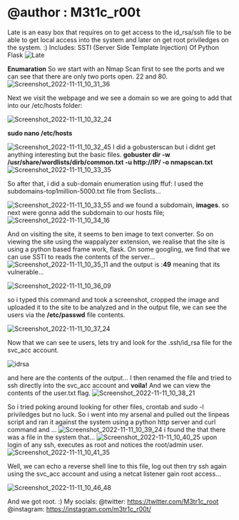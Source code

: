 # @author : M3t1c_r00t
Late is an easy box that requires on to get access to the id_rsa/ssh file to be able to get local access into the system and later on get root priviledges on the system. :)
Includes: SSTI (Server Side Template Injection) Of Python Flask 
![Late](https://user-images.githubusercontent.com/99975622/201908828-99106ceb-fb72-4673-8980-e6777168f405.png)


**Enumaration**
So we start with an Nmap Scan first to see the ports and we can see that there are only two ports open. 22 and 80.
![Screenshot_2022-11-11_10_31_36](https://user-images.githubusercontent.com/99975622/201910327-52e5f159-f162-4a35-a933-f765f36637a4.png)

Next we visit the webpage and we see a domain so we are going to add that into our /etc/hosts folder:

![Screenshot_2022-11-11_10_32_24](https://user-images.githubusercontent.com/99975622/201910489-08cac7d7-19c4-4b20-ac2c-efe3688c7836.png)

**sudo nano /etc/hosts**

![Screenshot_2022-11-11_10_32_45](https://user-images.githubusercontent.com/99975622/201911533-d3175fb6-be01-4652-9b52-0d171e6a1202.png)
I did a gobusterscan but i didnt get anything interesting but the basic files.
**gobuster dir -w /usr/share/wordlists/dirb/common.txt -u http://IP/ -o nmapscan.txt**
![Screenshot_2022-11-11_10_33_35](https://user-images.githubusercontent.com/99975622/201911658-3674bcaa-a5e3-44d7-8244-68c1c981593d.png)

So after that, i did a sub-domain enumeration using ffuf:
I used the subdomains-top1million-5000.txt file from Seclists...

![Screenshot_2022-11-11_10_33_55](https://user-images.githubusercontent.com/99975622/201911919-2e3a85b5-138c-47ec-800a-2e4412f83c64.png)
 and we found a subdomain, **images**.
 so next were gonna add the subdomain to our hosts file;
 ![Screenshot_2022-11-11_10_34_16](https://user-images.githubusercontent.com/99975622/201912409-8fcf9d7e-e7c9-41eb-8a81-25a5fede959e.png)

And on visiting the site, it seems to ben image to text converter.
So on viewing the site using the wappalyzer extension, we realise that the site is using a python based frame work, flask.
On some googling, we find that we can use SSTI to reads the contents of the server...
![Screenshot_2022-11-11_10_35_11](https://user-images.githubusercontent.com/99975622/201913065-b0e0b7d8-c2ec-44fc-a6c1-f1f212f9b918.png)
 and the output is :**49** meaning that its vulnerable...
 
 ![Screenshot_2022-11-11_10_36_09](https://user-images.githubusercontent.com/99975622/201913205-16555632-b60e-4a70-9c7b-ad412f7c56c2.png)
 
 so i typed this command and took a screenshot, cropped the image and uploaded it to the site to be analyzed and in the output file, we can see the users via the **/etc/passwd** file contents.
 
 ![Screenshot_2022-11-11_10_37_24](https://user-images.githubusercontent.com/99975622/201915427-bd8688ad-4de2-4cfb-b00d-4927b0f7e4a0.png)

Now that we can see te users, lets try and look for the .ssh/id_rsa file for the svc_acc account. 

![idrsa](https://user-images.githubusercontent.com/99975622/201914089-23b4f39a-2966-4f22-a6b7-87c269ebe39b.png)

and here are the contents of the output...
I then renamed the file and tried to ssh directly into the svc_acc account and **voila!**
And we can view the contents of the user.txt flag.
![Screenshot_2022-11-11_10_38_21](https://user-images.githubusercontent.com/99975622/201914674-764f763f-f7e9-44ad-8e2c-b3c12da439d1.png)

So i tried poking around looking for other files, crontab and sudo -l priviledges but no luck.
So i went into my arsenal and pulled out the linpeas script and ran it against the system using a python http server and curl command and ...
![Screenshot_2022-11-11_10_39_24](https://user-images.githubusercontent.com/99975622/201916018-3242903b-d540-4072-a699-24dad02f7b61.png)
i found the that there was a file in the system that...
![Screenshot_2022-11-11_10_40_25](https://user-images.githubusercontent.com/99975622/201916217-3cfdb1a9-76d3-49f2-9f0c-8651fb5e15b7.png)
upon login of any ssh, executes as root and notices the root/admin user.
![Screenshot_2022-11-11_10_41_35](https://user-images.githubusercontent.com/99975622/201916253-00aac5f8-da1d-453e-90ea-780a4626092d.png)

Well, we can echo a reverse shell line to this file, log out then try ssh again using the svc_acc account and using a netcat listener gain root access...

![Screenshot_2022-11-11_10_46_48](https://user-images.githubusercontent.com/99975622/201916876-4814df8f-fd52-4a65-85d5-2181d1353584.png)

And we got root. 
:)
My socials: 
           @twitter: https://twitter.com/M3tr1c_root 
           @instagram: https://instagram.com/m3tr1c_r00t/

